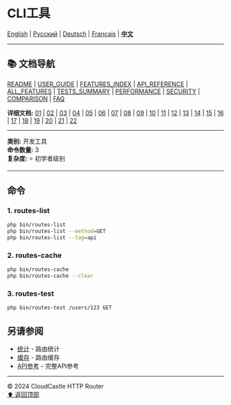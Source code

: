 # CLI工具

[English](../../en/features/22_CLI_TOOLS.md) | [Русский](../../ru/features/22_CLI_TOOLS.md) | [Deutsch](../../de/features/22_CLI_TOOLS.md) | [Français](../../fr/features/22_CLI_TOOLS.md) | [**中文**](22_CLI_TOOLS.md)

---

## 📚 文档导航

[README](../../README.md) | [USER_GUIDE](../USER_GUIDE.md) | [FEATURES_INDEX](../FEATURES_INDEX.md) | [API_REFERENCE](../API_REFERENCE.md) | [ALL_FEATURES](../ALL_FEATURES.md) | [TESTS_SUMMARY](../TESTS_SUMMARY.md) | [PERFORMANCE](../PERFORMANCE_ANALYSIS.md) | [SECURITY](../SECURITY_REPORT.md) | [COMPARISON](../COMPARISON.md) | [FAQ](../FAQ.md)

**详细文档:** [01](01_BASIC_ROUTING.md) | [02](02_ROUTE_PARAMETERS.md) | [03](03_ROUTE_GROUPS.md) | [04](04_RATE_LIMITING.md) | [05](05_IP_FILTERING.md) | [06](06_MIDDLEWARE.md) | [07](07_NAMED_ROUTES.md) | [08](08_TAGS.md) | [09](09_HELPER_FUNCTIONS.md) | [10](10_ROUTE_SHORTCUTS.md) | [11](11_ROUTE_MACROS.md) | [12](12_URL_GENERATION.md) | [13](13_EXPRESSION_LANGUAGE.md) | [14](14_CACHING.md) | [15](15_PLUGINS.md) | [16](16_LOADERS.md) | [17](17_PSR_SUPPORT.md) | [18](18_ACTION_RESOLVER.md) | [19](19_STATISTICS.md) | [20](20_SECURITY.md) | [21](21_EXCEPTIONS.md) | [22](22_CLI_TOOLS.md)

---

**类别:** 开发工具  
**命令数量:** 3  
**复杂度:** ⭐ 初学者级别

---

## 命令

### 1. routes-list
```bash
php bin/routes-list
php bin/routes-list --method=GET
php bin/routes-list --tag=api
```

### 2. routes-cache
```bash
php bin/routes-cache
php bin/routes-cache --clear
```

### 3. routes-test
```bash
php bin/routes-test /users/123 GET
```

## 另请参阅

- [统计](19_STATISTICS.md) - 路由统计
- [缓存](14_CACHING.md) - 路由缓存
- [API参考](../API_REFERENCE.md) - 完整API参考

---

© 2024 CloudCastle HTTP Router  
[⬆ 返回顶部](#cli工具)
